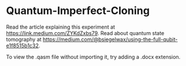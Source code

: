 # Quantum-Imperfect-Cloning
Read the article explaining this experiment at https://link.medium.com/ZYKdZxbs79.
Read about quantum state tomography at https://medium.com/@bsiegelwax/using-the-full-qubit-e1f8515b1c32.
<p>To view the .qasm file without importing it, try adding a .docx extension.

